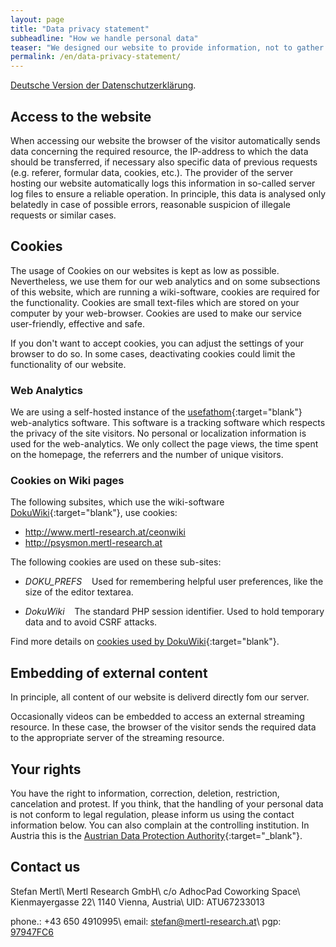```yaml
---
layout: page
title: "Data privacy statement"
subheadline: "How we handle personal data"
teaser: "We designed our website to provide information, not to gather it. We limit the handling of personal data to a minimum and process your data only based on legal regulation (DSGVO, TKG 2003). With this data privacy statement we inform you why and how we handle personal data within the scope of our website."
permalink: /en/data-privacy-statement/
---
```

[Deutsche Version der Datenschutzerklärung][3].

## Access to the website

When accessing our website the browser of the visitor automatically sends data concerning the required resource, the IP-address to which the data should be transferred, if necessary also specific data of previous requests (e.g. referer, formular data, cookies, etc.). The provider of the server hosting our website automatically logs this information in so-called server log files to ensure a reliable operation. In principle, this data is analysed only belatedly in case of possible errors, reasonable suspicion of illegale requests or similar cases.

## Cookies

The usage of Cookies on our websites is kept as low as possible. Nevertheless, we use them for our web analytics and on some subsections of this website, which are running a wiki-software, cookies are required for the functionality. Cookies are small text-files which are stored on your computer by your web-browser. Cookies are used to make our service user-friendly, effective and safe. 

If you don't want to accept cookies, you can adjust the settings of your browser to do so. In some cases, deactivating cookies could limit the functionality of our website.

### Web Analytics

We are using a self-hosted instance of the [usefathom][5]{:target="blank"} web-analytics software. This software is a tracking software which respects the privacy of the site visitors. No personal or localization information is used for the web-analytics. We only collect the page views, the time spent on the homepage, the referrers and the number of unique visitors.

### Cookies on Wiki pages

The following subsites, which use the wiki-software [DokuWiki][6]{:target="blank"}, use cookies:

 - http://www.mertl-research.at/ceonwiki
 - http://psysmon.mertl-research.at

The following cookies are used on these sub-sites:

  - *DOKU_PREFS* &nbsp;&nbsp;&nbsp;Used for remembering helpful user preferences, like the size of the editor textarea. 

  - *DokuWiki* &nbsp;&nbsp;&nbsp;The standard PHP session identifier. Used to hold temporary data and to avoid CSRF attacks.

Find more details on [cookies used by DokuWiki][2]{:target="blank"}.


## Embedding of external content

In principle, all content of our website is deliverd directly fom our server.

Occasionally videos can be embedded to access an external streaming resource. In these case, the browser of the visitor sends the required data to the appropriate server of the streaming resource.

## Your rights

You have the right to information, correction, deletion, restriction, cancelation and protest. If you think, that the handling of your personal data is not conform to legal regulation, please inform us using the contact information below. You can also complain at the controlling institution. In Austria this is the [Austrian Data Protection Authority][4]{:target="_blank"}.


## Contact us

Stefan Mertl\\
Mertl Research GmbH\\
c/o AdhocPad Coworking Space\\
Kienmayergasse 22\\
1140 Vienna, Austria\\
UID: ATU67233013

phone.: +43 650 4910995\\
email: stefan@mertl-research.at\\
pgp: [97947FC6][1]


[1]: /assets/pgp/97947FC6.asc
[2]: https://www.dokuwiki.org/faq:cookies
[3]: /data-privacy-statement_de
[4]: https://www.data-protection-authority.gv.at/
[5]: https://usefathom.com/
[6]: https://www.dokuwiki.org

